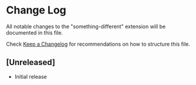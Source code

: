 # Change Log

All notable changes to the "something-different" extension will be documented in this file.

Check [Keep a Changelog](http://keepachangelog.com/) for recommendations on how to structure this file.

## [Unreleased]

- Initial release

